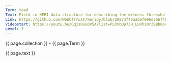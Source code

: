 ```yaml
---
Term: toad
Text: Field in KERI data structure for describing the witness thresshold
Link: https://github.com/WebOfTrust/keripy/blob/28873f42aabef096d2b6f4bf1af5dbd9e219d13f/src/keri/core/eventing.py
Videostart: https://youtu.be/GqjsRuu0V5A?list=PLXVbQu7JH_LHVhs0rZ9Bb8ocyKlPljkaG&t=15m37s
Level: 7
---
```


{{ page.collection }} - {{ page.Term }}

   {{ page.text }}

